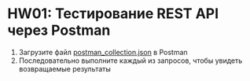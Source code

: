 # HW01: Тестирование REST API через Postman

1. Загрузите файл [postman_collection.json](../src/test/postman/postman_collection.json) в Postman
2. Последовательно выполните каждый из запросов, чтобы увидеть возвращаемые результаты
